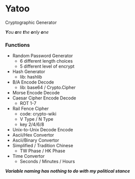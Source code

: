 # Yatoo
Cryptographic Generator

***Y**ou **a**re **t**he **o**nly **o**ne*

### Functions

- Random Password Generator
  - 6 different length choices
  - 5 different level of encrypt
- Hash Generator
  - lib: hashlib
- B/A Encode Decode
  - lib: base64 / Crypto.Cipher
- Morse Encode Decode
- Caesar Cipher Encode Decode
  - ROT 1-7
- Rail Fence Cipher
  - code: crypto-wiki
  - V Type / N Type
  - key 2/4/6/8
- Unix-to-Unix Decode Encode
- Ascii/Hex Convertor
- Ascii/Binary Convertor
- Simplified / Tradition Chinese
  - TW Phase / HK Phase
- Time Convertor
  - Seconds / Minutes / Hours



***Variable naming has nothing to do with my political stance***
